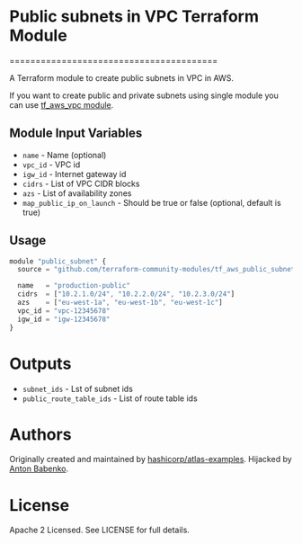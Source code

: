 # Public subnets in VPC Terraform Module
========================================

A Terraform module to create public subnets in VPC in AWS.

If you want to create public and private subnets using single module you can use [tf_aws_vpc module](https://github.com/terraform-community-modules/tf_aws_vpc).


Module Input Variables
----------------------

- `name` - Name (optional)
- `vpc_id` - VPC id
- `igw_id` - Internet gateway id
- `cidrs` - List of VPC CIDR blocks
- `azs` - List of availability zones
- `map_public_ip_on_launch` - Should be true or false (optional, default is true)

Usage
-----

```js
module "public_subnet" {
  source = "github.com/terraform-community-modules/tf_aws_public_subnet"

  name   = "production-public"
  cidrs  = ["10.2.1.0/24", "10.2.2.0/24", "10.2.3.0/24"]
  azs    = ["eu-west-1a", "eu-west-1b", "eu-west-1c"]
  vpc_id = "vpc-12345678"
  igw_id = "igw-12345678"
}
```

Outputs
=======

- `subnet_ids` - Lst of subnet ids
- `public_route_table_ids` - List of route table ids

Authors
=======

Originally created and maintained by [hashicorp/atlas-examples](https://github.com/hashicorp/atlas-examples/tree/master/infrastructures/terraform/aws/network/public_subnet).
Hijacked by [Anton Babenko](https://github.com/antonbabenko).

License
=======

Apache 2 Licensed. See LICENSE for full details.